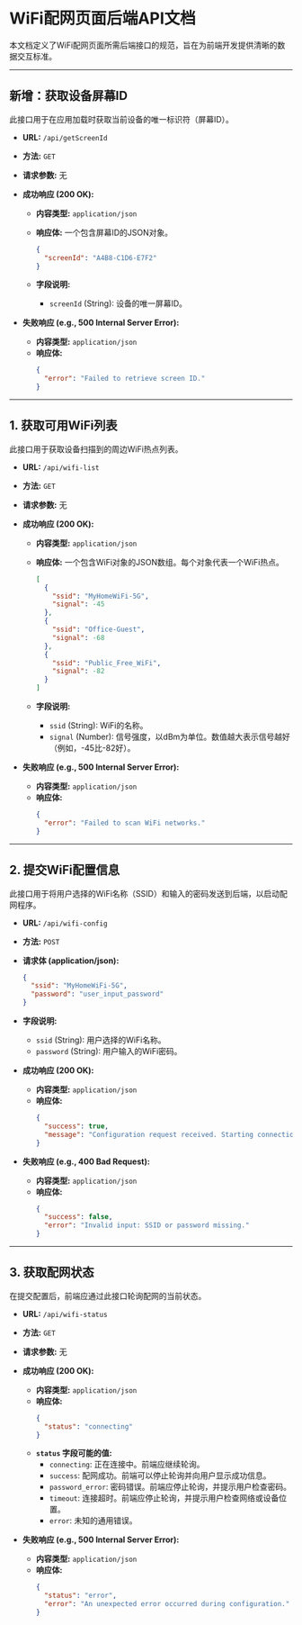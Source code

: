 # WiFi配网页面后端API文档

本文档定义了WiFi配网页面所需后端接口的规范，旨在为前端开发提供清晰的数据交互标准。

---

## 新增：获取设备屏幕ID

此接口用于在应用加载时获取当前设备的唯一标识符（屏幕ID）。

- **URL:** `/api/getScreenId`
- **方法:** `GET`
- **请求参数:** 无
- **成功响应 (200 OK):**
  - **内容类型:** `application/json`
  - **响应体:** 一个包含屏幕ID的JSON对象。

    ```json
    {
      "screenId": "A4B8-C1D6-E7F2"
    }
    ```

  - **字段说明:**
    - `screenId` (String): 设备的唯一屏幕ID。

- **失败响应 (e.g., 500 Internal Server Error):**
  - **内容类型:** `application/json`
  - **响应体:**
    ```json
    {
      "error": "Failed to retrieve screen ID."
    }
    ```

---

## 1. 获取可用WiFi列表

此接口用于获取设备扫描到的周边WiFi热点列表。

- **URL:** `/api/wifi-list`
- **方法:** `GET`
- **请求参数:** 无
- **成功响应 (200 OK):**
  - **内容类型:** `application/json`
  - **响应体:** 一个包含WiFi对象的JSON数组。每个对象代表一个WiFi热点。

    ```json
    [
      {
        "ssid": "MyHomeWiFi-5G",
        "signal": -45
      },
      {
        "ssid": "Office-Guest",
        "signal": -68
      },
      {
        "ssid": "Public_Free_WiFi",
        "signal": -82
      }
    ]
    ```

  - **字段说明:**
    - `ssid` (String): WiFi的名称。
    - `signal` (Number): 信号强度，以dBm为单位。数值越大表示信号越好（例如，-45比-82好）。

- **失败响应 (e.g., 500 Internal Server Error):**
  - **内容类型:** `application/json`
  - **响应体:**
    ```json
    {
      "error": "Failed to scan WiFi networks."
    }
    ```

---

## 2. 提交WiFi配置信息

此接口用于将用户选择的WiFi名称（SSID）和输入的密码发送到后端，以启动配网程序。

- **URL:** `/api/wifi-config`
- **方法:** `POST`
- **请求体 (application/json):**
  ```json
  {
    "ssid": "MyHomeWiFi-5G",
    "password": "user_input_password"
  }
  ```
- **字段说明:**
  - `ssid` (String): 用户选择的WiFi名称。
  - `password` (String): 用户输入的WiFi密码。

- **成功响应 (200 OK):**
  - **内容类型:** `application/json`
  - **响应体:**
    ```json
    {
      "success": true,
      "message": "Configuration request received. Starting connection process."
    }
    ```

- **失败响应 (e.g., 400 Bad Request):**
  - **内容类型:** `application/json`
  - **响应体:**
    ```json
    {
      "success": false,
      "error": "Invalid input: SSID or password missing."
    }
    ```

---

## 3. 获取配网状态

在提交配置后，前端应通过此接口轮询配网的当前状态。

- **URL:** `/api/wifi-status`
- **方法:** `GET`
- **请求参数:** 无
- **成功响应 (200 OK):**
  - **内容类型:** `application/json`
  - **响应体:**
    ```json
    {
      "status": "connecting"
    }
    ```
  - **`status` 字段可能的值:**
    - `connecting`: 正在连接中。前端应继续轮询。
    - `success`: 配网成功。前端可以停止轮询并向用户显示成功信息。
    - `password_error`: 密码错误。前端应停止轮询，并提示用户检查密码。
    - `timeout`: 连接超时。前端应停止轮询，并提示用户检查网络或设备位置。
    - `error`: 未知的通用错误。

- **失败响应 (e.g., 500 Internal Server Error):**
  - **内容类型:** `application/json`
  - **响应体:**
    ```json
    {
      "status": "error",
      "error": "An unexpected error occurred during configuration."
    }
    ``` 
